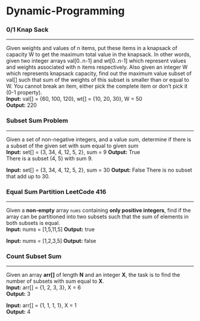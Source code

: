 # Dynamic-Programming

### 0/1 Knap Sack
----
Given weights and values of n items, put these items in a knapsack of capacity W to get the maximum total value in the knapsack. In other words, given two integer arrays val[0..n-1] and wt[0..n-1] which represent values and weights associated with n items respectively. Also given an integer W which represents knapsack capacity, find out the maximum value subset of val[] such that sum of the weights of this subset is smaller than or equal to W. You cannot break an item, either pick the complete item or don’t pick it (0-1 property).<br>
**Input:** val[] = {60, 100, 120}, wt[] = {10, 20, 30}, W = 50  
**Output:** 220

### Subset Sum Problem
---
Given a set of non-negative integers, and a value _sum_, determine if there is a subset of the given set with sum equal to given _sum_<br>
**Input:** set[] = {3, 34, 4, 12, 5, 2}, sum = 9
**Output:** True  
There is a subset (4, 5) with sum 9.

**Input:** set[] = {3, 34, 4, 12, 5, 2}, sum = 30
**Output:** False
There is no subset that add up to 30.

### Equal Sum Partition LeetCode 416
---
Given a **non-empty** array `nums` containing **only positive integers**, find if the array can be partitioned into two subsets such that the sum of elements in both subsets is equal.<br>
**Input:** nums = [1,5,11,5]
**Output:** true

**Input:** nums = [1,2,3,5]
**Output:** false 

### Count Subset Sum
---
Given an array **arr[]** of length **N** and an integer **X**, the task is to find the number of subsets with sum equal to **X**.<br>
**Input:** arr[] = {1, 2, 3, 3}, X = 6  
**Output:** 3

**Input:** arr[] = {1, 1, 1, 1}, X = 1  
**Output:** 4
